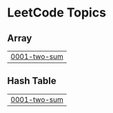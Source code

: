 

<!---LeetCode Topics Start-->
# LeetCode Topics
## Array
|  |
| ------- |
| [0001-two-sum](https://github.com/sabahatyns/DSA-Leetcode/tree/master/0001-two-sum) |
## Hash Table
|  |
| ------- |
| [0001-two-sum](https://github.com/sabahatyns/DSA-Leetcode/tree/master/0001-two-sum) |
<!---LeetCode Topics End-->